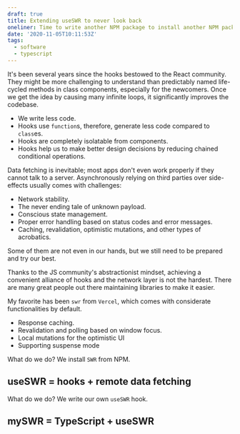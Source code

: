 ```yaml
---
draft: true
title: Extending useSWR to never look back
oneliner: Time to write another NPM package to install another NPM package.
date: '2020-11-05T10:11:53Z'
tags:
  - software
  - typescript
---
```


It's been several years since the hooks bestowed to the React community. They might be more challenging to understand than predictably named life-cycled methods in class components, especially for the newcomers. Once we get the idea by causing many infinite loops, it significantly improves the codebase.

- We write less code.
- Hooks use `function`s, therefore, generate less code compared to `class`es.
- Hooks are completely isolatable from components.
- Hooks help us to make better design decisions by reducing chained conditional operations.

Data fetching is inevitable; most apps don't even work properly if they cannot talk to a server. Asynchronously relying on third parties over side-effects usually comes with challenges:

- Network stability.
- The never ending tale of unknown payload.
- Conscious state management.
- Proper error handling based on status codes and error messages.
- Caching, revalidation, optimistic mutations, and other types of acrobatics.

Some of them are not even in our hands, but we still need to be prepared and try our best.

Thanks to the JS community's abstractionist mindset, achieving a convenient alliance of hooks and the network layer is not the hardest. There are many great people out there maintaining libraries to make it easier.

My favorite has been `swr` from `Vercel`, which comes with considerate functionalities by default.

- Response caching.
- Revalidation and polling based on window focus.
- Local mutations for the optimistic UI
- Supporting suspense mode

What do we do?
We install `SWR` from NPM.

## useSWR = hooks + remote data fetching

What do we do?
We write our own `useSWR` hook.

## mySWR = TypeScript + useSWR
